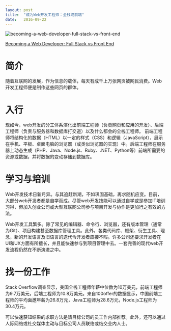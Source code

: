 ```yaml
---
layout: post
title:  "成为Web开发工程师：全栈或前端"
date:   2016-09-22
---
```

<img alt="becoming-a-web-developer-full-stack-vs-front-end" src="{{site.baseurl}}/images/becoming-a-web-developer-full-stack-vs-front-end.jpg">

[Becoming a Web Developer: Full Stack vs Front End](https://www.lynda.com/Web-tutorials/Becoming-Web-Developer-Full-Stack-vs-Front-End/483022-2.html)

# 简介

随着互联网的发展，作为信息的载体，每天有成千上万张网页被网民消费。Web开发工程师便是制作这些网页的群体。

# 入行

现如今，web开发的分工体系演化出前端工程师（负责网页和应用的开发）、后端工程师（负责与服务器和数据库打交道）以及什么都会的全栈工程师。
前端工程师将结构化的数据（HTML）以一定的样式（CSS）和逻辑（JavaScript），展示在手机、平板、桌面电脑的浏览器（或类似浏览器的实现）中。后端工程师在服务器上动态生成（PHP、Java、Node.js、Ruby、.NET、Python等）前端所需要的资源或数据，并将数据的变动存储到数据库。

# 学习与培训

Web开发技术日新月异。与其追赶新潮，不如巩固基础，再求随机应变。目前，大部分web开发者都是自学而成。尽管web开发技能可以通过自学或是参加IT培训习得，但加入创业公司或大型互联网公司参与项目开发与协作是更加行之有效的方法。

Web开发工具繁多。除了常见的编辑器、命令行、浏览器，还有版本管理（通常为Git）、项目构建甚至数据库管理工具。此外，各类代码库、框架、衍生工具、理念，新的开发语言及旧语言的迭代令开发者应接不暇。许多公司还要求开发者在UI和UX方面有所擅长，并且能快速参与到项目管理中去。一套完善的现代web开发流程仍然在不断演进之中。

# 找一份工作

Stack Overflow调查显示，美国全栈工程师年薪中位数为10万美元，前端工程师为9.7万美元，后端工程师为10.8万美元。来自100offer的数据显示，中国前端工程师的平均面邀年薪为26.8万元，Java工程师为28.6万元，Node.js工程师为30.4万元。

可以快速获知结果的求职方法是请目标公司的员工作内部推荐。此外，还可以通过人际网络或社交媒体主动与目标公司人员联络或结交业内人士。
